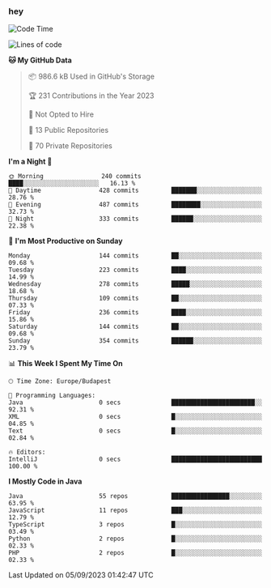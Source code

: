 ### hey

<!--START_SECTION:waka-->
![Code Time](http://img.shields.io/badge/Code%20Time-957%20hrs%2012%20mins-blue)

![Lines of code](https://img.shields.io/badge/From%20Hello%20World%20I%27ve%20Written-1.0%20million%20lines%20of%20code-blue)

**🐱 My GitHub Data** 

> 📦 986.6 kB Used in GitHub's Storage 
 > 
> 🏆 231 Contributions in the Year 2023
 > 
> 🚫 Not Opted to Hire
 > 
> 📜 13 Public Repositories 
 > 
> 🔑 70 Private Repositories 
 > 
**I'm a Night 🦉** 

```text
🌞 Morning                240 commits         ████░░░░░░░░░░░░░░░░░░░░░   16.13 % 
🌆 Daytime                428 commits         ███████░░░░░░░░░░░░░░░░░░   28.76 % 
🌃 Evening                487 commits         ████████░░░░░░░░░░░░░░░░░   32.73 % 
🌙 Night                  333 commits         ██████░░░░░░░░░░░░░░░░░░░   22.38 % 
```
📅 **I'm Most Productive on Sunday** 

```text
Monday                   144 commits         ██░░░░░░░░░░░░░░░░░░░░░░░   09.68 % 
Tuesday                  223 commits         ████░░░░░░░░░░░░░░░░░░░░░   14.99 % 
Wednesday                278 commits         █████░░░░░░░░░░░░░░░░░░░░   18.68 % 
Thursday                 109 commits         ██░░░░░░░░░░░░░░░░░░░░░░░   07.33 % 
Friday                   236 commits         ████░░░░░░░░░░░░░░░░░░░░░   15.86 % 
Saturday                 144 commits         ██░░░░░░░░░░░░░░░░░░░░░░░   09.68 % 
Sunday                   354 commits         ██████░░░░░░░░░░░░░░░░░░░   23.79 % 
```


📊 **This Week I Spent My Time On** 

```text
🕑︎ Time Zone: Europe/Budapest

💬 Programming Languages: 
Java                     0 secs              ███████████████████████░░   92.31 % 
XML                      0 secs              █░░░░░░░░░░░░░░░░░░░░░░░░   04.85 % 
Text                     0 secs              █░░░░░░░░░░░░░░░░░░░░░░░░   02.84 % 

🔥 Editors: 
IntelliJ                 0 secs              █████████████████████████   100.00 % 
```

**I Mostly Code in Java** 

```text
Java                     55 repos            ████████████████░░░░░░░░░   63.95 % 
JavaScript               11 repos            ███░░░░░░░░░░░░░░░░░░░░░░   12.79 % 
TypeScript               3 repos             █░░░░░░░░░░░░░░░░░░░░░░░░   03.49 % 
Python                   2 repos             █░░░░░░░░░░░░░░░░░░░░░░░░   02.33 % 
PHP                      2 repos             █░░░░░░░░░░░░░░░░░░░░░░░░   02.33 % 
```




 Last Updated on 05/09/2023 01:42:47 UTC
<!--END_SECTION:waka-->
